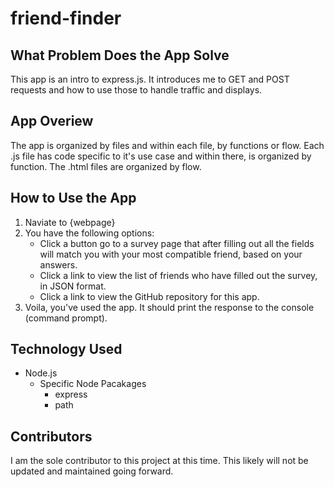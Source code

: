 # friend-finder

## What Problem Does the App Solve
This app is an intro to express.js. It introduces me to GET and POST requests and how to use those to handle traffic and displays.

## App Overiew
The app is organized by files and within each file, by functions or flow. Each .js file has code specific to it's use case and within there, is organized by function. The .html files are organized by flow.

## How to Use the App
1. Naviate to {webpage}
1. You have the following options:
    * Click a button go to a survey page that after filling out all the fields will match you with your most compatible friend, based on your answers.
    * Click a link to view the list of friends who have filled out the survey, in JSON format.
    * Click a link to view the GitHub repository for this app.
2. Voila, you've used the app. It should print the response to the console (command prompt).

## Technology Used
* Node.js
  * Specific Node Pacakages
    * express
    * path

## Contributors
I am the sole contributor to this project at this time. This likely will not be updated and maintained going forward.